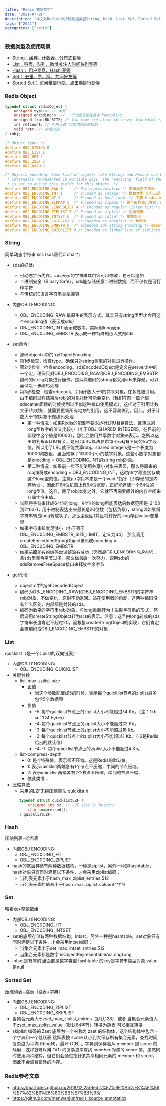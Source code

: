 ```yaml
---
title: "Redis 数据类型"
date: "2021-07-21"
description: "本文对Redis中的5种数据类型String、Hash、List、Set、Sorted Set做了讲解,参考Redis3.2源码"
tags: ["2021"]
categories: ["redis"]
---
```


### 数据类型及使用场景
* [String：缓存、计数器、分布式锁等](#string)
* [List：链表、队列、微博关注人时间轴列表等](#list)
* [Hash： 用户信息、Hash 表等](#hash)
* [Set： 去重、赞、踩、共同好友等](#set)
* [Sorted Set： 访问量排行榜、点击量排行榜等](#sorted-set)

### Redis Object
```C
typedef struct redisObject {
    unsigned type:4; // 类型
    unsigned encoding:4; // 一个对象可能包含多个encoding
    unsigned lru:LRU_BITS; /* lru time (relative to server.lruclock) */
    int refcount; // 引用计数 实现内存回收机制
    void *ptr; // 存储的值
} robj;

/* Object types */
#define OBJ_STRING 0
#define OBJ_LIST 1
#define OBJ_SET 2
#define OBJ_ZSET 3
#define OBJ_HASH 4

/* Objects encoding. Some kind of objects like Strings and Hashes can be
 * internally represented in multiple ways. The 'encoding' field of the object
 * is set to one of this fields for this object. */
#define OBJ_ENCODING_RAW 0     /* Raw representation */ 简单动态字符串
#define OBJ_ENCODING_INT 1     /* Encoded as integer */ 整数类型 实际上是long
#define OBJ_ENCODING_HT 2      /* Encoded as hash table */ 字典 hashtable
#define OBJ_ENCODING_ZIPMAP 3  /* Encoded as zipmap */ 是个旧的表示方式，已不再用
#define OBJ_ENCODING_LINKEDLIST 4 /* Encoded as regular linked list */ 是个旧的表示方式，已不再用
#define OBJ_ENCODING_ZIPLIST 5 /* Encoded as ziplist */ 压缩列表
#define OBJ_ENCODING_INTSET 6  /* Encoded as intset */ 整数集合
#define OBJ_ENCODING_SKIPLIST 7  /* Encoded as skiplist */ 跳跃表
#define OBJ_ENCODING_EMBSTR 8  /* Embedded sds string encoding */ embstr编码的简单动态字符串
#define OBJ_ENCODING_QUICKLIST 9 /* Encoded as linked list of ziplists */ quicklist 双向ziplist
```

### String  
简单动态字符串 sds (sds替代C char*)   
* sds的好处:  
    - 可动态扩展内存。sds表示的字符串其内容可以修改，也可以追加
    - 二进制安全（Binary Safe）。sds能存储任意二进制数据，而不仅仅是可打印字符
    - 与传统的C语言字符串类型兼容

* 内部OBJ ENCODING:
    - OBJ_ENCODING_RAW 最原生的表示方式。其实只有string类型才会用这个encoding值（表示成sds）
    - OBJ_ENCODING_INT 表示成数字。实际用long表示
    - OBJ_ENCODING_EMBSTR  表示成一种特殊的嵌入式的sds

* set命令:
    - 源码object.c中的tryObjectEncoding
    - 第1步检查，检查type。确保只对string类型的对象进行操作。
    - 第2步检查，检查encoding。sdsEncodedObject是定义在server.h中的一个宏，确保只对OBJ_ENCODING_RAW和OBJ_ENCODING_EMBSTR编码的string对象进行操作。这两种编码的string都采用sds来存储，可以尝试进一步编码处理
    - 第3步检查，检查refcount。引用计数大于1的共享对象，在多处被引用。由于编码过程结束后robj的对象指针可能会变化（我们在前一篇介绍sdscatlen函数的时候提到过类似这种接口使用模式），这样对于引用计数大于1的对象，就需要更新所有地方的引用，这不容易做到。因此，对于计数大于1的对象不做编码处理
        - 第一种情况：如果Redis的配置不要求运行LRU替换算法，且转成的long型数字的值又比较小（小于OBJ_SHARED_INTEGERS，在目前的实现中这个值是10000），那么会使用共享数字对象来表示。之所以这里的判断跟LRU有关，是因为LRU算法要求每个robj有不同的lru字段值，所以用了LRU就不能共享robj。shared.integers是一个长度为10000的数组，里面预存了10000个小的数字对象。这些小数字对象都是encoding = OBJ_ENCODING_INT的string robj对象。
        - 第二种情况：如果前一步不能使用共享小对象来表示，那么将原来的robj编码成encoding = OBJ_ENCODING_INT，这时ptr字段直接存成这个long型的值。注意ptr字段本来是一个void *指针（即存储的是内存地址），因此在64位机器上有64位宽度，正好能存储一个64位的long型值。这样，除了robj本身之外，它就不再需要额外的内存空间来存储字符串值。
    - 试图将字符串转成64位的long。64位的long所能表达的数据范围是-2^63到2^63-1，用十进制表达出来最长是20位数（包括负号），string2l如果将字符串转成long转成功了，那么会返回1并且将转好的long存到value变量里
    - 如果字符串长度足够小（小于等于OBJ_ENCODING_EMBSTR_SIZE_LIMIT，定义为44），那么调用createEmbeddedStringObject编码成encoding = OBJ_ENCODING_EMBSTR  
    - 如果前面所有的编码尝试都没有成功（仍然是OBJ_ENCODING_RAW），且sds里空余字节过多，那么做最后一次努力，调用sds的sdsRemoveFreeSpace接口来释放空余字节

* get命令
    - object.c中的getDecodedObject
    - 编码为OBJ_ENCODING_RAW和OBJ_ENCODING_EMBSTR的字符串robj对象，不做变化，原封不动返回。站在使用者的角度，这两种编码没有什么区别，内部都是封装的sds。
    - 编码为数字的字符串robj对象，将long重新转为十进制字符串的形式，然后调用createStringObject转为sds的表示。注意：这里由long转成的sds字符串长度肯定不超过20，而根据createStringObject的实现，它们肯定会被编码成OBJ_ENCODING_EMBSTR的对象

### List
quicklist（是一个ziplist的双向链表）
* 内部OBJ ENCODING:
    - OBJ_ENCODING_QUICKLIST 
* 关键参数 
    - list-max-ziplist-size
        - 正值 
            - 当这个参数配置成5的时候，表示每个quicklist节点的ziplist最多包含5个数据项
        - 负值
            - -5: 每个quicklist节点上的ziplist大小不能超过64 Kb。（注：1kb => 1024 bytes）
            - -4: 每个quicklist节点上的ziplist大小不能超过32 Kb。
            - -3: 每个quicklist节点上的ziplist大小不能超过16 Kb。
            - -2: 每个quicklist节点上的ziplist大小不能超过8 Kb。（-2是Redis给出的默认值）
            - -4: -1: 每个quicklist节点上的ziplist大小不能超过4 Kb。
    - list-compress-depth
        - 0: 是个特殊值，表示都不压缩。这是Redis的默认值。
        - 1: 表示quicklist两端各有1个节点不压缩，中间的节点压缩。
        - 2: 表示quicklist两端各有2个节点不压缩，中间的节点压缩。
        - 依此类推…
* 压缩算法
    - 采用的LZF无损压缩算法 quicklist.h 
    ```C
       typedef struct quicklistLZF {
           unsigned int sz; /* LZF size in bytes*/
           char compressed[];
       } quicklistLZF; 
    ```
    
### Hash
压缩列表+哈希表
* 内部OBJ ENCODING:
    - OBJ_ENCODING_HT
    - OBJ_ENCODING_ZIPLIST
* hash的底层存储有两种数据结构，一种是ziplist，另外一种是hashtable，hash对象只有同时满足以下条件，才会采用ziplist编码：
    - 当列表元素小于hash_max_ziplist_entries:512
    - 当列表元素的值都小于hash_max_ziplist_value:64字节

### Set
哈希表+整数数组
* 内部OBJ ENCODING:
    - OBJ_ENCODING_HT
    - OBJ_ENCODING_INTSET 
* set的底层存储有两种数据结构，intset，另外一种是hashtable，set对象只有同时满足以下条件，才会采用intset编码：
    - 当集合元素小于set_max_intset_entries:512
    - 当集合元素都是数字 isObjectRepresentableAsLongLong
* intset是有序的 里面都是数字类型  hashtable 的key是字符串类型对象 value是null

### Sorted Set
压缩列表+跳表（跳表+字典）
* 内部OBJ ENCODING:
    - OBJ_ENCODING_ZIPLIST
    - OBJ_ENCODING_SKIPLIST
* 当集合元素大于zset_max_ziplist_entries（默认128） 或者 当集合元素值大于zset_max_ziplist_value（默认64字节）转换为跳表   可以相互转换
* skiplist 编码的 Zset 底层为一个被称为 zset 的结构体，这个结构体中包含一个字典和一个跳跃表
  跳跃表按 score 从小到大保存所有集合元素，查找时间复杂度为平均 O(logN)，最坏 O(N) 。字典则保存着从 member 到 score 的映射，这样就可以用 O(1) 的复杂度来查找 member 对应的 score 值。虽然同时使用两种结构，但它们会通过指针来共享相同元素的 member 和 score，因此不会浪费额外的内存。

### Redis参考文章
* https://marticles.github.io/2018/12/25/Redis%E7%9F%A5%E8%AF%86%E7%82%B9%E6%80%BB%E7%BB%93/ 
* https://github.com/menwenjun/redis_source_annotation



